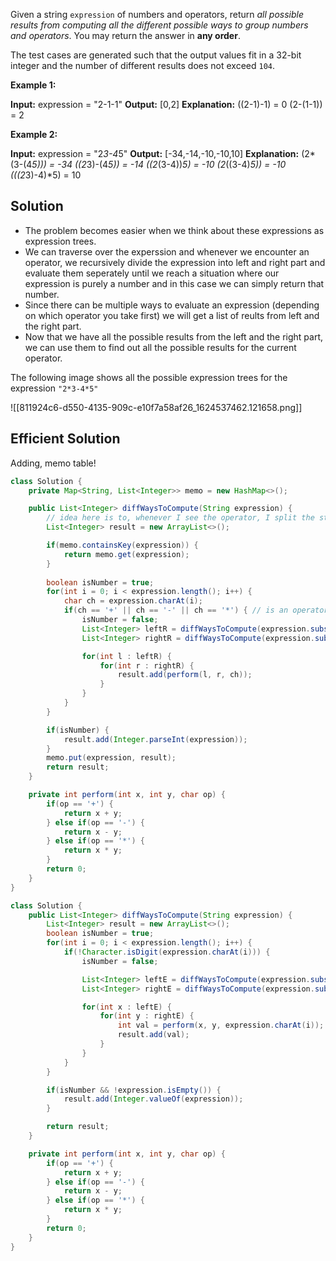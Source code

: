 Given a string `expression` of numbers and operators, return _all possible results from computing all the different possible ways to group numbers and operators_. You may return the answer in **any order**.

The test cases are generated such that the output values fit in a 32-bit integer and the number of different results does not exceed `104`.

**Example 1:**

**Input:** expression = "2-1-1"
**Output:** [0,2]
**Explanation:**
((2-1)-1) = 0 
(2-(1-1)) = 2

**Example 2:**

**Input:** expression = "2*3-4*5"
**Output:** [-34,-14,-10,-10,10]
**Explanation:**
(2*(3-(4*5))) = -34 
((2*3)-(4*5)) = -14 
((2*(3-4))*5) = -10 
(2*((3-4)*5)) = -10 
(((2*3)-4)*5) = 10


## Solution

- The problem becomes easier when we think about these expressions as expression trees.
- We can traverse over the experssion and whenever we encounter an operator, we recursively divide the expression into left and right part and evaluate them seperately until we reach a situation where our expression is purely a number and in this case we can simply return that number.
- Since there can be multiple ways to evaluate an expression (depending on which operator you take first) we will get a list of reults from left and the right part.
- Now that we have all the possible results from the left and the right part, we can use them to find out all the possible results for the current operator.

The following image shows all the possible expression trees for the expression `"2*3-4*5"`

![[811924c6-d550-4135-909c-e10f7a58af26_1624537462.121658.png]]


## Efficient Solution 

Adding, memo table!

```java
class Solution {
    private Map<String, List<Integer>> memo = new HashMap<>();

    public List<Integer> diffWaysToCompute(String expression) {
        // idea here is to, whenever I see the operator, I split the string into two parts and recursive call. 
        List<Integer> result = new ArrayList<>();

        if(memo.containsKey(expression)) {
            return memo.get(expression);
        }
        
        boolean isNumber = true;
        for(int i = 0; i < expression.length(); i++) {
            char ch = expression.charAt(i);
            if(ch == '+' || ch == '-' || ch == '*') { // is an operator
                isNumber = false;
                List<Integer> leftR = diffWaysToCompute(expression.substring(0, i));
                List<Integer> rightR = diffWaysToCompute(expression.substring(i + 1));

                for(int l : leftR) {
                    for(int r : rightR) {
                        result.add(perform(l, r, ch));
                    }    
                }
            }
        }

        if(isNumber) {
            result.add(Integer.parseInt(expression));
        }
        memo.put(expression, result);
        return result;
    }

    private int perform(int x, int y, char op) {
        if(op == '+') {
            return x + y;
        } else if(op == '-') {
            return x - y;
        } else if(op == '*') {
            return x * y;
        }
        return 0;
    }
}
```

```java
class Solution {
    public List<Integer> diffWaysToCompute(String expression) {
        List<Integer> result = new ArrayList<>();
        boolean isNumber = true;
        for(int i = 0; i < expression.length(); i++) {
            if(!Character.isDigit(expression.charAt(i))) {
                isNumber = false;

                List<Integer> leftE = diffWaysToCompute(expression.substring(0, i));
                List<Integer> rightE = diffWaysToCompute(expression.substring(i + 1));

                for(int x : leftE) {
                    for(int y : rightE) {
                        int val = perform(x, y, expression.charAt(i));
                        result.add(val);
                    }
                }
            }
        }

        if(isNumber && !expression.isEmpty()) {
            result.add(Integer.valueOf(expression));
        }

        return result;
    }

    private int perform(int x, int y, char op) {
        if(op == '+') {
            return x + y;
        } else if(op == '-') {
            return x - y;
        } else if(op == '*') {
            return x * y;
        }
        return 0;
    }
}
```